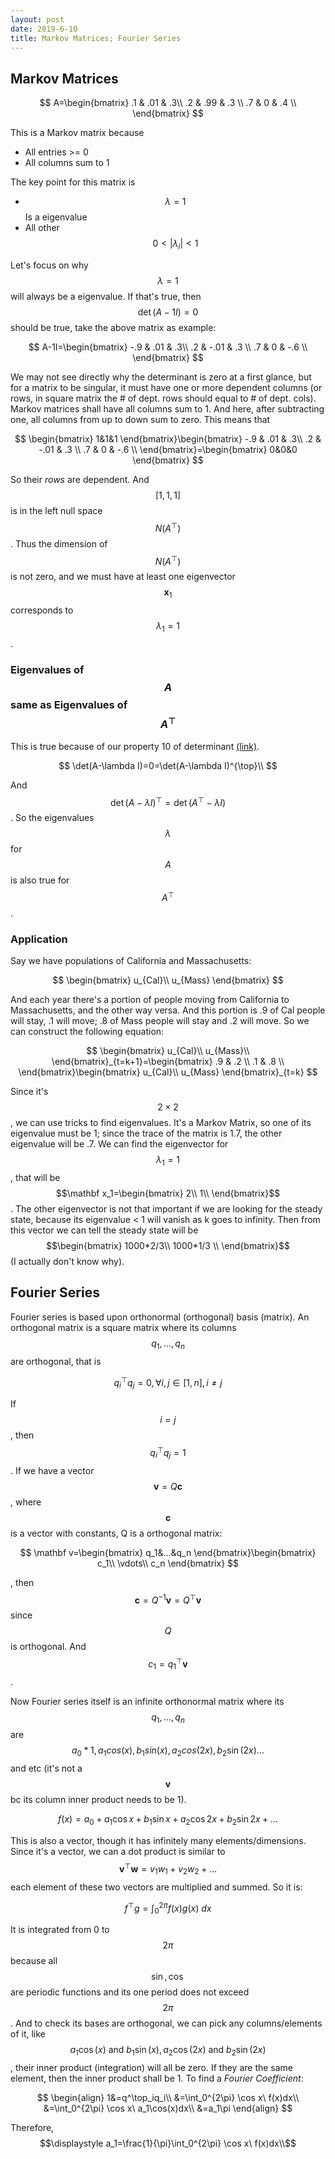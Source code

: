 ```yaml
---
layout: post
date: 2019-6-10
title: Markov Matrices; Fourier Series
---
```


## Markov Matrices

$$
A=\begin{bmatrix}
.1 & .01 & .3\\
.2 & .99 & .3 \\
.7 & 0 & .4 \\
\end{bmatrix}
$$

This is a Markov matrix because

- All entries >= 0
- All columns sum to 1 

The key point for this matrix is 

- $$\lambda =1$$ Is a eigenvalue
- All other $$0<\rvert \lambda_i\rvert<1$$  

Let's focus on why $$\lambda=1$$ will always be a eigenvalue. If that's true, then $$\det (A-1I)=0$$ should be true, take the above matrix as example:

$$
A-1I=\begin{bmatrix}
-.9 & .01 & .3\\
.2 & -.01 & .3 \\
.7 & 0 & -.6 \\
\end{bmatrix}
$$

We may not see directly why the determinant is zero at a first glance, but for a matrix to be singular, it must have one or more dependent columns (or rows, in square matrix the # of dept. rows should equal to # of dept. cols). Markov matrices shall have all columns sum to 1. And here, after subtracting one, all columns from up to down sum to zero. This means that 

$$
\begin{bmatrix}
1&1&1
\end{bmatrix}\begin{bmatrix}
-.9 & .01 & .3\\
.2 & -.01 & .3 \\
.7 & 0 & -.6 \\
\end{bmatrix}=\begin{bmatrix}
0&0&0
\end{bmatrix}
$$

So their *rows* are dependent. And $$[1,1,1]$$ is in the left null space $$N(A^\top)$$. Thus the dimension of $$N(A^\top)$$ is not zero, and we must have at least one eigenvector $$\mathbf x_1$$ corresponds to $$\lambda_1=1$$. 

### Eigenvalues of $$A$$ same as Eigenvalues of  $$A^\top$$ 

This is true because of our property 10 of determinant [(link)](./18_properties_of_determinants). 

$$
\det(A-\lambda I)=0=\det(A-\lambda I)^{\top}\\
$$

And $$\det(A-\lambda I)^\top=\det(A^\top-\lambda I)$$. So the eigenvalues $$\lambda$$ for $$A$$ is also true for $$A^\top$$.



### Application

Say we have populations of California and Massachusetts:

$$
\begin{bmatrix}
u_{Cal}\\
u_{Mass}
\end{bmatrix}
$$

And each year there's a portion of people moving from California to Massachusetts, and the other way versa. And this portion is .9 of Cal people will stay, .1 will move; .8 of Mass people will stay and .2 will move. So we can construct the following equation:

$$
\begin{bmatrix}
u_{Cal}\\
u_{Mass}\\
\end{bmatrix}_{t=k+1}=\begin{bmatrix}
.9 & .2 \\
.1 & .8 \\
\end{bmatrix}\begin{bmatrix}
u_{Cal}\\
u_{Mass}
\end{bmatrix}_{t=k}
$$

Since it's $$2\times 2$$, we can use tricks to find eigenvalues. It's a Markov Matrix, so one of its eigenvalue must be 1; since the trace of the matrix is 1.7, the other eigenvalue will be .7. We can find the eigenvector for $$\lambda_1=1$$, that will be $$\mathbf x_1=\begin{bmatrix}
2\\
1\\
\end{bmatrix}$$. The other eigenvector is not that important if we are looking for the steady state, because its eigenvalue < 1 will vanish as k goes to infinity. Then from this vector we can tell the steady state will be $$\begin{bmatrix}
1000*2/3\\
1000*1/3 \\
\end{bmatrix}$$ (I actually don't know why). 



## Fourier Series

Fourier series is based upon orthonormal (orthogonal) basis (matrix).  An orthogonal matrix is a square matrix where its columns $$q_1, …,q_n$$ are orthogonal, that is 

$$
q_i^\top q_j=0,\forall i,j\in[1,n],i\neq j
$$

If $$i=j$$, then $$q_i^\top q_j=1$$. If we have a vector $$\mathbf v=Q\mathbf c$$, where $$\mathbf c$$ is a vector with constants, Q is a orthogonal matrix:

$$
\mathbf v=\begin{bmatrix}
q_1&...&q_n
\end{bmatrix}\begin{bmatrix}
c_1\\
\vdots\\
c_n
\end{bmatrix}
$$

, then $$\mathbf c=Q^{-1}\mathbf v=Q^\top\mathbf v$$ since $$Q$$ is orthogonal. And $$c_1=q_1^\top\mathbf v$$. 

Now Fourier series itself is an infinite orthonormal matrix where its $$q_1,…,q_n$$ are $$a_0*1, a_1cos(x), b_1sin(x), a_2cos(2x), b_2\sin(2x) … $$and etc (it's not a $$\mathbf v$$ bc its column inner product needs to be 1).

$$
f(x)=a_0+a_1\cos x+b_1\sin x+a_2\cos 2x+b_2\sin 2x+...
$$

This is also a vector, though it has infinitely many elements/dimensions. Since it's a vector, we can a dot product is similar to $$\mathbf v^\top \mathbf w=v_1w_1+v_2w_2+…$$ each element of these two vectors are multiplied and summed. So it is:

$$
f^\top g=\int_0^{2\pi}f(x)g(x)\ dx
$$

It is integrated from 0 to $$2\pi$$ because all $$\sin,\cos$$ are periodic functions and its one period does not exceed $$2\pi$$. And to check its bases are orthogonal, we can pick any columns/elements of it, like $$a_1\cos(x)\ \mathrm{and}\ b_1\sin(x), a_2\cos(2x)\ \mathrm{and}\  b_2\sin(2x)$$, their inner product (integration) will all be zero. If they are the same element, then the inner product shall be 1. To find a *Fourier Coefficient*:

$$
\begin{align}
1&=q^\top_iq_i\\
&=\int_0^{2\pi} \cos x\ f(x)dx\\
&=\int_0^{2\pi} \cos x\ a_1\cos(x)dx\\
&=a_1\pi
\end{align}
$$

Therefore, $$\displaystyle a_1=\frac{1}{\pi}\int_0^{2\pi} \cos x\ f(x)dx\\$$

 

